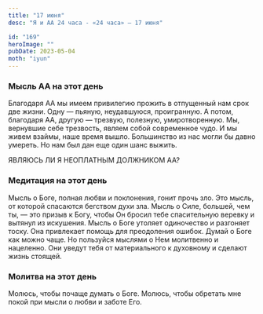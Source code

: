 ```yaml
---
title: "17 июня"
desc: "Я и АА 24 часа - «24 часа» — 17 июня"

id: "169"
heroImage: ""
pubDate: 2023-05-04
moth: "iyun"
---
```


### Мысль АА на этот день

Благодаря АА мы имеем привилегию прожить в отпущенный нам срок две жизни. Одну
— пьяную, неудавшуюся, проигранную. А потом, благодаря АА, другую — трезвую,
полезную, умиротворенную. Мы, вернувшие себе трезвость, являем собой
современное чудо. И мы живем взаймы, наше время вышло. Большинство из нас
могли бы давно умереть. Но нам был дан еще один шанс выжить.

ЯВЛЯЮСЬ ЛИ Я НЕОПЛАТНЫМ ДОЛЖНИКОМ АА?

### Медитация на этот день

Мысль о Боге, полная любви и поклонения, гонит прочь зло. Это мысль, от
которой спасаются бегством духи зла. Мысль о Силе, большей, чем ты, — это
призыв к Богу, чтобы Он бросил тебе спасительную веревку и вытянул из
искушения. Мысль о Боге утоляет одиночество и разгоняет тоску. Она привлекает
помощь для преодоления ошибок. Думай о Боге как можно чаще. Но пользуйся
мыслями о Нем молитвенно и нацеленно. Они уведут тебя от материального к
духовному и сделают жизнь стоящей.

### Молитва на этот день

Молюсь, чтобы почаще думать о Боге. Молюсь, чтобы обретать мне покой при мысли
о любви и заботе Его.
